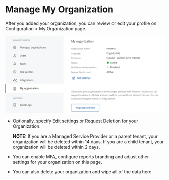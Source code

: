 # Manage My Organization

After you added your organization, you can review or edit your profile on Configuration > My
Organization page.

![myorganization](../../../../static/img/product_docs/1secure/admin/organizations/myorganization.webp)

- Optionally, specify Edit settings or Request Deletion for your Organization.

    **NOTE:** If you are a Managed Service Provider or a parent tenant, your organization will be
    deleted within 14 days. If you are a child tenant, your organization will be deleted within 2
    days.

- You can enable MFA, configure reports branding and adjust other settings for your organization on
  this page.
- You can also delete your organization and wipe all of the data here.
